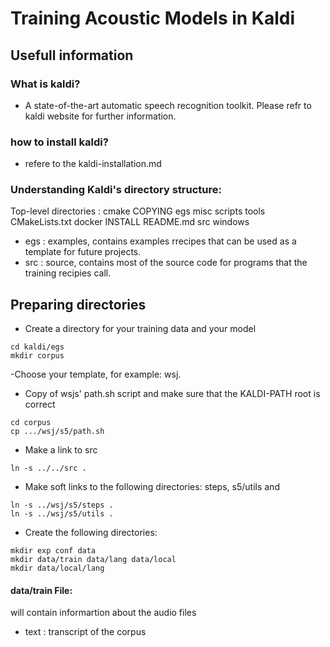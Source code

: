 
# Training Acoustic Models in Kaldi 

## Usefull information 
### What is kaldi? 
- A state-of-the-art automatic speech recognition toolkit. 
Please refr to kaldi website for further information. 

### how to install kaldi? 
- refere to the kaldi-installation.md   

### Understanding Kaldi's directory structure: 
Top-level directories : cmake           COPYING  egs      misc       scripts  tools
CMakeLists.txt  docker   INSTALL  README.md  src      windows

- egs : examples, contains examples rrecipes that can be used as a template for future projects. 
- src : source, contains most of the source code for programs that the training recipies call. 


## Preparing directories 

- Create a directory for your training data and your model
```
cd kaldi/egs 
mkdir corpus
```
-Choose your template, for example: wsj. 

- Copy of wsjs' path.sh script and make sure that the KALDI-PATH root is correct 
```
cd corpus
cp .../wsj/s5/path.sh 
```
- Make a link to src 
```
ln -s ../../src . 
```
- Make soft links to the following directories: steps, s5/utils and 
```
ln -s ../wsj/s5/steps .
ln -s ../wsj/s5/utils .
```
- Create the following directories: 
```
mkdir exp conf data
mkdir data/train data/lang data/local
mkdir data/local/lang
```
#### data/train File: 

will contain informartion about the audio files

  - text : transcript of the corpus 
